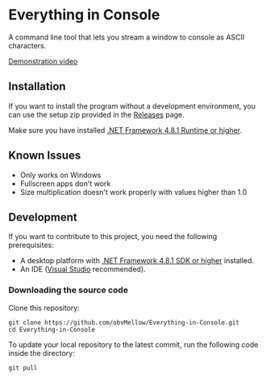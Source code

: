 # Everything in Console

A command line tool that lets you stream a window to console as ASCII characters.

[Demonstration video](https://youtu.be/MzdghtOE_U4)

## Installation

If you want to install the program without a development environment, you can use the setup zip provided in the [Releases](https://github.com/obvMellow/Everything-in-Console/releases) page.

Make sure you have installed [.NET Framework 4.8.1 Runtime or higher](https://dotnet.microsoft.com/en-us/download/dotnet-framework/net481).

## Known Issues
- Only works on Windows
- Fullscreen apps don't work
- Size multiplication doesn't work properly with values higher than 1.0

## Development

If you want to contribute to this project, you need the following prerequisites:

- A desktop platform with [.NET Framework 4.8.1 SDK or higher](https://dotnet.microsoft.com/en-us/download/dotnet-framework/net481) installed.
- An IDE ([Visual Studio](https://visualstudio.microsoft.com) recommended).

### Downloading the source code

Clone this repository:
```shell
git clone https://github.com/obvMellow/Everything-in-Console.git
cd Everything-in-Console
```

To update your local repository to the latest commit, run the following code inside the directory:
```shell
git pull
```
